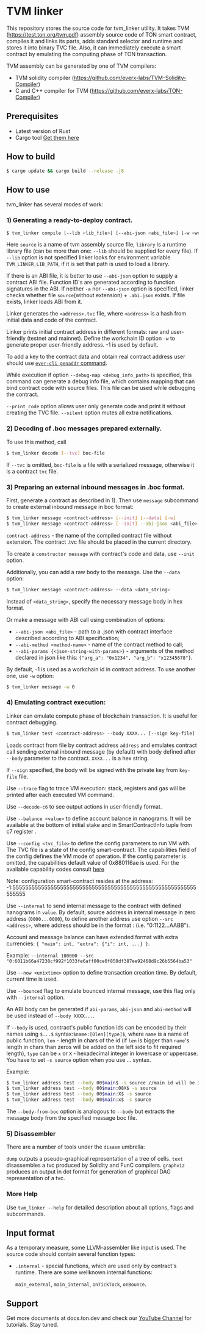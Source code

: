 # TVM linker

This repository stores the source code for tvm_linker utility. It takes TVM (https://test.ton.org/tvm.pdf) 
assembly source code of TON smart contract, compiles it and links its parts, adds standard selector 
and runtime and stores it into binary TVC file. Also, it can immediately execute a smart 
contract by emulating the computing phase of TON transaction.

TVM assembly can be generated by one of TVM compilers:
- TVM solidity compiler (https://github.com/everx-labs/TVM-Solidity-Compiler)
- C and C++ compiler for TVM (https://github.com/everx-labs/TON-Compiler)

## Prerequisites

- Latest version of Rust
- Cargo tool
[Get them here](https://doc.rust-lang.org/cargo/getting-started/installation.html)

## How to build

```bash
$ cargo update && cargo build --release -j8
```

## How to use

tvm_linker has several modes of work:

### 1) Generating a ready-to-deploy contract.

```bash
$ tvm_linker compile [--lib <lib_file>] [--abi-json <abi_file>] [-w <workchain_id>] [--debug] [--print_code] [--silent] [--debug-map <debug_info_path>] <source>
```

Here `source` is a name of tvm assembly source file, `library` is a runtime library file (can be more than one: `--lib` 
should be supplied for every file). If `--lib` option is not specified linker looks for environment variable
`TVM_LINKER_LIB_PATH`, if it is set that path is used to load a library.

If there is an ABI file, it is better to use `--abi-json` option to supply a contract ABI file. Function ID's are
generated according to function signatures in the ABI. If neither `-a` nor `--abi-json` option is specified, linker
checks whether file `source`(without extension) + `.abi.json` exists. If file exists, linker loads ABI from it.

Linker generates the `<address>.tvc` file, where `<address>` is a hash from initial data and code of the contract.

Linker prints initial contract address in different formats: raw and user-friendly (testnet and mainnet). Define the workchain
ID option `-w` to generate proper user-friendly address. -1 is used by default.

To add a key to the contract data and obtain real contract address user should use [`ever-cli genaddr` command](https://github.com/everx-labs/ever-cli/blob/master/README.md#41-generate-contract-address). 

While execution if option `--debug-map <debug_info_path>` is specified, this command can generate a debug info file, 
which contains mapping that can bind contract code with source files. This file can be used while debugging the
contract.

`--print_code` option allows user only generate code and print it without creating the TVC file.
`--silent` option mutes all extra notifications.

### 2) Decoding of .boc messages prepared externally.
To use this method, call

```bash
$ tvm_linker decode [--tvc] boc-file
```

If `--tvc` is omitted, `boc-file` is a file with a serialized message, otherwise it is a contract `tvc` file.

### 3) Preparing an external inbound messages in .boc format.

First, generate a contract as described in 1). Then use `message` subcommand to create external inbound message in boc
format:

```bash
$ tvm_linker message <contract-address> [--init] [--data] [-w]
$ tvm_linker message <contract-address> [--init] --abi-json <abi_file> --abi-method <method_name> --abi-params {json_with_params} [-w]
```

`contract-address` - the name of the compiled contract file without extension. The contract .tvc file should be placed in the current directory.

To create a `constructor message` with contract's code and data, use `--init` option.

Additionally, you can add a raw body to the message. Use the `--data` option:

```bash
$ tvm_linker message <contract-address> --data <data_string>
```

Instead of `<data_string>`, specify the necessary message body in hex format. 

Or make a message with ABI call using combination of options:
- `--abi-json <abi_file>` - path to a .json with contract interface described according to ABI specification;
- `--abi-method <method-name>` - name of the contract method to call;
- `--abi-params {<json-string-with-params>}` - arguments of the method declared in json like this: `{"arg_a": "0x1234", "arg_b": "x12345678"}`.

By default, -1 is used as a workchain id in contract address. To use another one, use `-w` option:

```bash
$ tvm_linker message -w 0
```

### 4) Emulating contract execution:

Linker can emulate compute phase of blockchain transaction. It is useful for contract debugging.

```bash
$ tvm_linker test <contract-address> --body XXXX... [--sign key-file] [--trace] [--decode-c6] [--internal <value>] [--src address] [--now unixtime] [-s source-file] [--balance <value>]
```

Loads contract from file by contract address `address` and emulates contract call sending external inbound message (by default) with body defined after `--body` parameter to the contract. `XXXX...` is a hex string. 

If `--sign` specified, the body will be signed with the private key from `key-file` file.

Use `--trace` flag to trace VM execution: stack, registers and gas will be printed after each executed VM command.

Use `--decode-c6` to see output actions in user-friendly format.

Use `--balance <value>` to define account balance in nanograms. It will be available  at the bottom of initial stake and in SmartContractInfo tuple from c7 register .

Use `--config <tvc_file>` to define the config parameters to run VM with. The TVC file is a state of the config smart-contract. 
The capabilities field of the config defines the VM mode of operation. If the config parameter is omitted, the capabilities default value of 0x880116ae is used. 
For the available capability codes consult [here](https://github.com/everx-labs/ton-labs-block/blob/master/src/config_params.rs#L336)

Note: configuration smart-contract resides at the address: -1:5555555555555555555555555555555555555555555555555555555555555555


Use `--internal` to send internal message to the contract with defined nanograms in `value`. By default, source address in internal message in zero address (`0000...0000`), to define another address use option `--src <address>`, where address should be in the format <wc>:<bytes32> (i.e. "0:1122...AABB"). 

Account and message balance can have extended format with extra currencies: `{ "main": int, "extra": {"i": int, ...} }`.

Example: `--internal 100000 --src "0:6011b66a47238cf992f1033fe6aff00ce0f850df387ee92468d9c26b5564ba53"`

Use `--now <unixtime>` option to define transaction creation time. By default, current time is used.

Use `--bounced` flag to emulate bounced internal message, use this flag only with `--internal` option.

An ABI body can be generated if `abi-params`, `abi-json` and `abi-method` will be used instead of `--body XXXX...`.

If `--body` is used, contract's public function ids can be encoded by their names using `$...$` syntax:`$name:[0len][type]$`, 
where `name` is a name of public function, `len` - length in chars of the id (if `len` is bigger than `name`'s length in chars than 
zeros will be added on the left side to fit required length), `type` can be `x` or `X` - hexadecimal integer  in lowercase or uppercase. You have to set `-s source` option when you use $...$ syntax.

Example:

```bash
$ tvm_linker address test --body 00$main$ -s source //main id will be inserted as decimal string. Dont use this case, just as example
$ tvm_linker address test --body 00$main:08X$ -s source
$ tvm_linker address test --body 00$main:X$ -s source
$ tvm_linker address test --body 00$main:x$ -s source
```

The `--body-from-boc` option is analogous to `--body` but extracts the message body from the specified message boc file.

### 5) Disassembler

There are a number of tools under the `disasm` umbrella:

`dump` outputs a pseudo-graphical representation of a tree of cells.
`text` disassembles a tvc produced by Solidity and FunC compilers.
`graphviz` produces an output in dot format for generation of graphical DAG representation of a tvc.

### More Help
Use `tvm_linker --help` for detailed description about all options, flags and subcommands.

## Input format

As a temporary measure, some LLVM-assembler like input is used. The source code should contain several function types:

- `.internal` - special functions, which are used only by contract's runtime. There are some wellknown internal functions:

	`main_external`, `main_internal`, `onTickTock`, `onBounce`.

## Support

Get more documents at docs.ton.dev and check our [YouTube Channel](https://www.youtube.com/channel/UC9kJ6DKaxSxk6T3lEGdq-Gg) for tutorials. Stay tuned.
